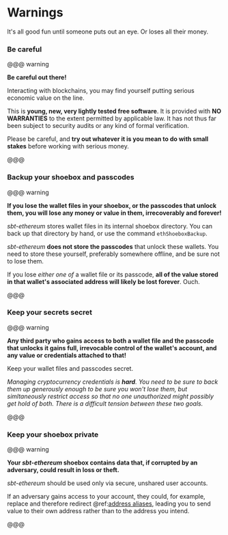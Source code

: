 # Warnings

It's all good fun until someone puts out an eye. Or loses all their money.

### Be careful

@@@ warning

**Be careful out there!**

Interacting with blockchains, you may find yourself putting serious economic value on the line.

This is __young, new, very lightly tested free software__. It is provided with __NO WARRANTIES__ to the extent permitted by applicable law.
It has not thus far been subject to security audits or any kind of formal verification.

Please be careful, and **try out whatever it is you mean to do with small stakes** before working with serious money.

@@@

### Backup your shoebox and passcodes

@@@ warning

**If you lose the wallet files in your shoebox, or the passcodes that unlock them, you will lose any money or value in them, irrecoverably and forever!**

_sbt-ethereum_ stores wallet files in its internal shoebox directory. You can back up that directory by hand, or use the command `ethShoeboxBackup`.

_sbt-ethereum_ **does not store the passcodes** that unlock these wallets. You need to store these yourself, preferably somewhere offline, and be sure not to lose them.

If you lose _either one of_ a wallet file or its passcode, **all of the value stored in that wallet's associated address will likely be lost forever**. Ouch.

@@@

### Keep your secrets secret

@@@ warning

**Any third party who gains access to both a wallet file and the passcode that unlocks it gains full, irrevocable control of the wallet's account,
  and any value or credentials attached to that!**

Keep your wallet files and passcodes secret.

_Managing cryptocurrency credentials is **hard**. You need to be sure to back them up generously enough to be sure you won't lose them, but simltaneously
 restrict access so that no one unauthorized might possibly get hold of both. There is a difficult tension between these two goals._

@@@

### Keep your shoebox private

@@@ warning

**Your _sbt-ethereum_ shoebox contains data that, if corrupted by an adversary, could result in loss or theft.**

_sbt-ethereum_ should be used only via secure, unshared user accounts.

If an adversary gains access to your account, they could, for example, replace and therefore redirect @ref:[address aliases](tasks/eth/address/alias.md),
leading you to send value to their own address rather than to the address you intend.

@@@



